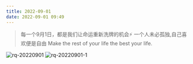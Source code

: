 ```yaml
---
title: 2022-09-01
date: 2022-09-01 09:49
---
```

> 每一个9月1日，都是我们让命运重新洗牌的机会⚡️ ​​​​
> 一个人未必孤独,自己喜欢便是自由
> Make the rest of your life the best your life.

![rq-20220901](http://images.iotop.work/uPic/202291-rq-20220901.jpg)
![rq-20220901-1](http://images.iotop.work/uPic/202291-rq-20220901-1.jpg)